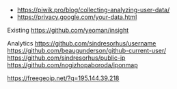 * https://piwik.pro/blog/collecting-analyzing-user-data/
* https://privacy.google.com/your-data.html


Existing
https://github.com/yeoman/insight

Analytics
https://github.com/sindresorhus/username
https://github.com/beaugunderson/github-current-user/
https://github.com/sindresorhus/public-ip
https://github.com/nogizhopaboroda/iponmap


https://freegeoip.net/?q=195.144.39.218
